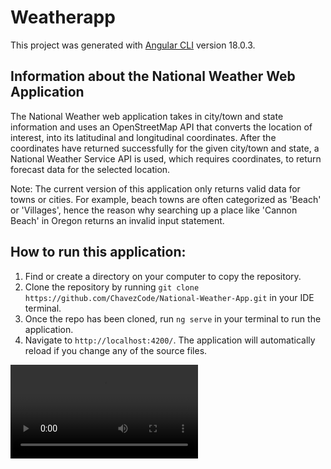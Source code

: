 # Weatherapp

This project was generated with [Angular CLI](https://github.com/angular/angular-cli) version 18.0.3.

## Information about the National Weather Web Application

The National Weather web application takes in city/town and state information and uses an OpenStreetMap API that converts the location of interest, into its latitudinal and longitudinal coordinates. After the coordinates have returned successfully for the given city/town and state, a National Weather Service API is used, which requires coordinates, to return forecast data for the selected location.

Note: The current version of this application only returns valid data for towns or cities. For example, beach towns are often categorized as 'Beach' or 'Villages', hence the reason why searching up a place like 'Cannon Beach' in Oregon returns an invalid input statement.

## How to run this application:

1. Find or create a directory on your computer to copy the repository.
2. Clone the repository by running `git clone https://github.com/ChavezCode/National-Weather-App.git` in your IDE terminal.
3. Once the repo has been cloned, run `ng serve` in your terminal to run the application.
4. Navigate to `http://localhost:4200/`. The application will automatically reload if you change any of the source files.

<video controls src="src/app/WeatherAppNav.mp4" title="Title"></video>
